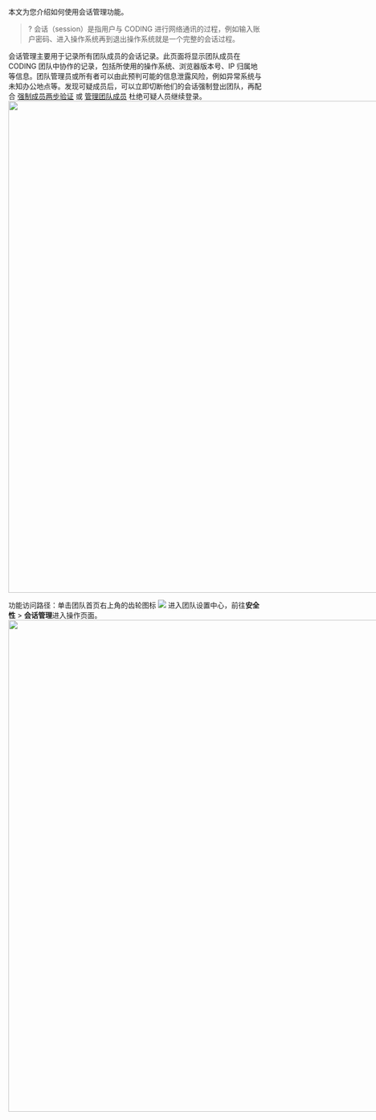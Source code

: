 本文为您介绍如何使用会话管理功能。

>? 会话（session）是指用户与 CODING 进行网络通讯的过程，例如输入账户密码、进入操作系统再到退出操作系统就是一个完整的会话过程。

会话管理主要用于记录所有团队成员的会话记录。此页面将显示团队成员在 CODING 团队中协作的记录，包括所使用的操作系统、浏览器版本号、IP 归属地等信息。团队管理员或所有者可以由此预判可能的信息泄露风险，例如异常系统与未知办公地点等。发现可疑成员后，可以立即切断他们的会话强制登出团队，再配合 [强制成员两步验证](https://help.coding.net/docs/member/personal-account/authenticator.html) 或 [管理团队成员](https://cloud.tencent.com/document/product/1113/73986#lock) 杜绝可疑人员继续登录。
<img style="width:978px; max-width: inherit;" src="https://qcloudimg.tencent-cloud.cn/raw/2a3bfb54872443528ea27039b3d7a0b1.png" />

功能访问路径：单击团队首页右上角的齿轮图标 <img src ="https://help-assets.codehub.cn/enterprise/20210928153255.png" style ="margin:0"> 进入团队设置中心，前往**安全性** > **会话管理**进入操作页面。
<img style="width:978px; max-width: inherit;" src="https://qcloudimg.tencent-cloud.cn/raw/9d670d46a920b6a9ab145976f106c3da.png" />
